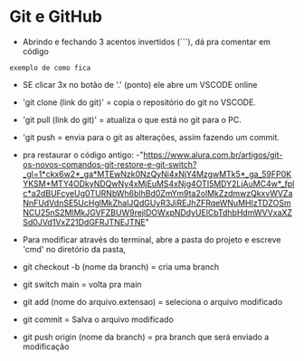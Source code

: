 <h1>Git e GitHub</h1>

- Abrindo e fechando 3 acentos invertidos (```), dá pra comentar em código
```
exemplo de como fica
```

- SE clicar 3x no botão de '.' (ponto) ele abre um VSCODE online

- 'git clone (link do git)' = copia o repositório do git no VSCODE.
- 'git pull (link do git)' = atualiza o que está no git para o PC.
- 'git push = envia para o git as alterações, assim fazendo um commit.
- pra restaurar o código antigo:
-"https://www.alura.com.br/artigos/git-os-novos-comandos-git-restore-e-git-switch?_gl=1*ckx6w2*_ga*MTEwNzk0NzQyNi4xNjY4MzgwMTk5*_ga_59FP0KYKSM*MTY4ODkyNDQwNy4xMjEuMS4xNjg4OTI5MDY2LjAuMC4w*_fplc*a2dBUFcyeUg0TURNbWh6blhBd0ZmYm9ta2olMkZzdmwzQkxvWVZaNnFUdVdnSE5UcHglMkZhalJQdGUyR3JiREJhZFRqeWNuMHIzTDZOSmNCU25nS2MlMkJGVFZBUW9rejlDOWxpNDdyUElCbTdhbHdmWVVxaXZSd0JVd1VxZ21DdGFRJTNEJTNE"
- Para modificar através do terminal, abre a pasta do projeto e escreve 'cmd' no diretório da pasta,
- git checkout -b (nome da branch) = cria uma branch
- git switch main = volta pra main
- git add (nome do arquivo.extensao) = seleciona o arquivo modificado
- git commit = Salva o arquivo modificado
- git push origin (nome da branch) = pra branch que será enviado a modificação
 